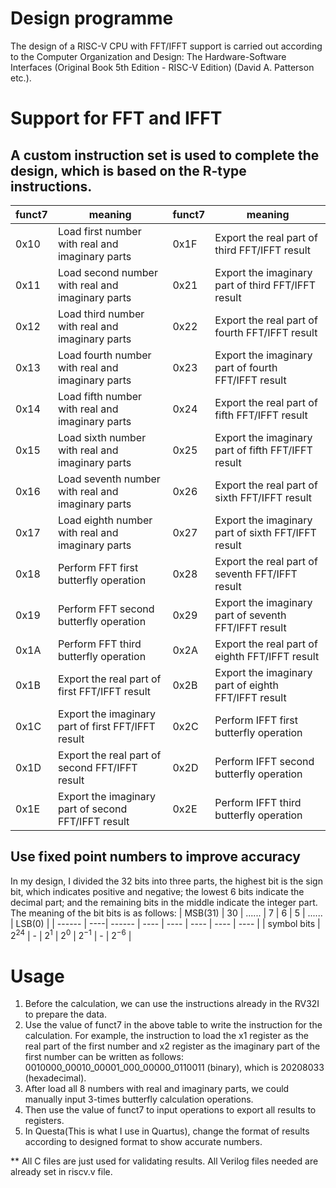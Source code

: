 # Design programme
The design of a RISC-V CPU with FFT/IFFT support is carried out according to the Computer Organization and Design: The Hardware-Software Interfaces (Original Book 5th Edition - RISC-V Edition) (David A. Patterson etc.).
# Support for FFT and IFFT
## A custom instruction set is used to complete the design, which is based on the R-type instructions.
| funct7 | meaning | funct7 | meaning |
| ------ | ------------------------------| -------- | ---- |
| 0x10 | Load first number with real and imaginary parts | 0x1F | Export the real part of third FFT/IFFT result |
| 0x11 | Load second number with real and imaginary parts | 0x21 | Export the imaginary part of third FFT/IFFT result | 
| 0x12 | Load third number with real and imaginary parts | 0x22 | Export the real part of fourth FFT/IFFT result |
| 0x13 | Load fourth number with real and imaginary parts | 0x23 | Export the imaginary part of fourth FFT/IFFT result |
| 0x14 | Load fifth number with real and imaginary parts | 0x24 | Export the real part of fifth FFT/IFFT result | 
| 0x15 | Load sixth number with real and imaginary parts | 0x25 | Export the imaginary part of fifth FFT/IFFT result| 
| 0x16 | Load seventh number with real and imaginary parts | 0x26 | Export the real part of sixth FFT/IFFT result | 
| 0x17 | Load eighth number with real and imaginary parts | 0x27 | Export the imaginary part of sixth FFT/IFFT result | 
| 0x18 | Perform FFT first butterfly operation | 0x28 | Export the real part of seventh FFT/IFFT result |
| 0x19 | Perform FFT second butterfly operation | 0x29 | Export the imaginary part of seventh FFT/IFFT result | 
| 0x1A | Perform FFT third butterfly operation | 0x2A | Export the real part of eighth FFT/IFFT result |
| 0x1B | Export the real part of first FFT/IFFT result | 0x2B | Export the imaginary part of eighth FFT/IFFT result |
| 0x1C | Export the imaginary part of first FFT/IFFT result | 0x2C | Perform IFFT first butterfly operation |
| 0x1D | Export the real part of second FFT/IFFT result | 0x2D | Perform IFFT second butterfly operation |
| 0x1E | Export the imaginary part of second FFT/IFFT result | 0x2E | Perform IFFT third butterfly operation |
## Use fixed point numbers to improve accuracy
In my design, I divided the 32 bits into three parts, the highest bit is the sign bit, which indicates positive and negative; the lowest 6 bits indicate the decimal part; and the remaining bits in the middle indicate the integer part. The meaning of the bit bits is as follows:
| MSB(31) | 30 | ......  | 7 | 6 | 5 | ......  | LSB(0) | 
| ------ | ----| ------ | ---- | ---- | ---- | ---- | ---- |
| symbol bits | $2^{24}$ | - | $2^1$ | $2^0$ | $2^{-1}$ | - | $2^{-6}$ |
# Usage
1. Before the calculation, we can use the instructions already in the RV32I to prepare the data.
2. Use the value of funct7 in the above table to write the instruction for the calculation. For example, the instruction to load the x1 register as the real part of the first number and x2 register as the imaginary part of the first number can be written as follows: 0010000_00010_00001_000_00000_0110011 (binary), which is 20208033 (hexadecimal).
3. After load all 8 numbers with real and imaginary parts, we could manually input 3-times butterfly calculation operations.
4. Then use the value of funct7 to input operations to export all results to registers.
5. In Questa(This is what I use in Quartus), change the format of results according to designed format to show accurate numbers.

** All C files are just used for validating results. All Verilog files needed are already set in riscv.v file.
